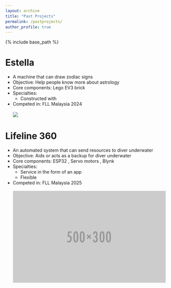 ```yaml
---
layout: archive
title: "Past Projects"
permalink: /pastprojects/
author_profile: true
---
```


{% include base_path %}

Estella
======
* A machine that can draw zodiac signs
* Objective: Help people know more about astrology
* Core components: Lego EV3 brick
* Specialties: 
  * Constructed with 
* Competed in: FLL Malaysia 2024 <br/><br/><img src='/usr/src/app/images/Estella.jpg'>

Lifeline 360
======
* An automated system that can send resources to diver underwater
* Objective: Aids or acts as a backup for diver underwater
* Core components: ESP32 , Servo motors , Blynk
* Specialties: 
  * Service in the form of an app
  * Flexible
* Competed in: FLL Malaysia 2025 <br/><br/><img src='/images/500x300.png'>


